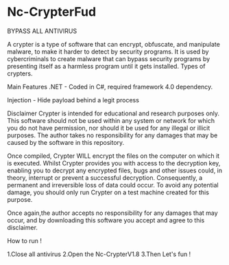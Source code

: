 # Nc-CrypterFud

BYPASS ALL ANTIVIRUS

A crypter is a type of software that can encrypt, obfuscate, and manipulate malware, to make it harder to detect by security programs. It is used by cybercriminals to create malware that can bypass security programs by presenting itself as a harmless program until it gets installed. Types of crypters.

Main Features .NET - Coded in C#, required framework 4.0 dependency.

Injection - Hide payload behind a legit process

Disclaimer Crypter is intended for educational and research purposes only. This software should not be used within any system or network for which you do not have permission, nor should it be used for any illegal or illicit purposes. The author takes no responsibility for any damages that may be caused by the software in this repository.

Once compiled, Crypter WILL encrypt the files on the computer on which it is executed. Whilst Crypter provides you with access to the decryption key, enabling you to decrypt any encrypted files, bugs and other issues could, in theory, interrupt or prevent a successful decryption. Consequently, a permanent and irreversible loss of data could occur. To avoid any potential damage, you should only run Crypter on a test machine created for this purpose.

Once again,the author accepts no responsibility for any damages that may occur, and by downloading this software you accept and agree to this disclaimer.

How to run !

1.Close all antivirus 
2.Open the Nc-CrypterV1.8 
3.Then Let's fun !
